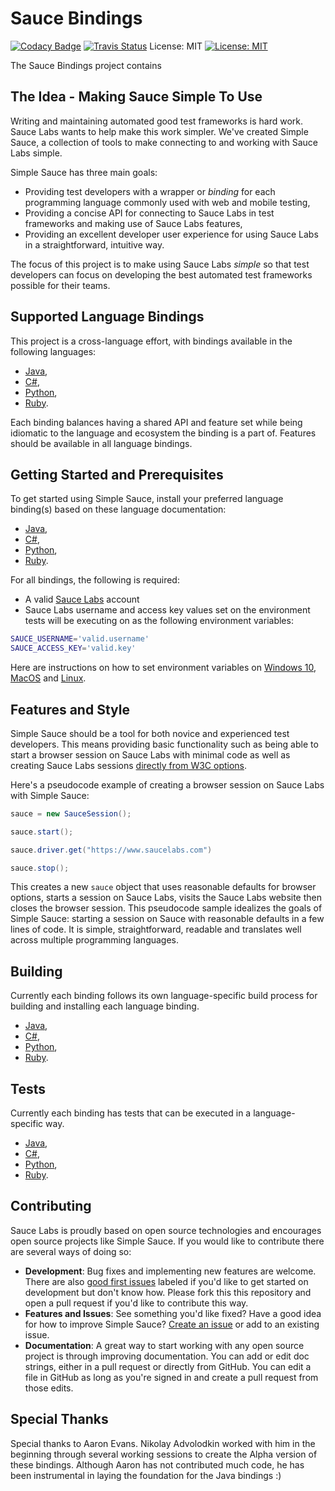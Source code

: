 # Sauce Bindings

[![Codacy Badge](https://api.codacy.com/project/badge/Grade/0b21fa72ecaa4a3c92bf7ac9481f4d7d)](https://app.codacy.com/app/SauceLabs/simple_sauce?utm_source=github.com&utm_medium=referral&utm_content=saucelabs/simple_sauce&utm_campaign=Badge_Grade_Dashboard)
[![Travis Status](https://travis-ci.org/saucelabs/simple_sauce.svg?branch=master)](https://travis-ci.org/saucelabs/simple_sauce)
License: MIT
[![License: MIT](https://img.shields.io/badge/License-MIT-yellow.svg)](https://opensource.org/licenses/MIT)

The Sauce Bindings project contains

## The Idea - Making Sauce Simple To Use

Writing and maintaining automated good test frameworks is hard work. Sauce Labs wants to help make this work simpler. We've created Simple Sauce, a collection of tools to make connecting to and working with Sauce Labs simple.

Simple Sauce has three main goals:

-   Providing test developers with a wrapper or _binding_ for each programming language commonly used with web and mobile testing,
-   Providing a concise API for connecting to Sauce Labs in test frameworks and making use of Sauce Labs features,
-   Providing an excellent developer user experience for using Sauce Labs in a straightforward, intuitive way.

The focus of this project is to make using Sauce Labs _simple_ so that test developers can focus on developing the best automated test frameworks possible for their teams.

## Supported Language Bindings

This project is a cross-language effort, with bindings available in the following languages:

-   [Java](https://github.com/saucelabs/simple_sauce/tree/master/java),
-   [C#](https://github.com/saucelabs/simple_sauce/tree/master/dotnet),
-   [Python](https://github.com/saucelabs/simple_sauce/tree/master/python),
-   [Ruby](https://github.com/saucelabs/simple_sauce/tree/master/ruby).

Each binding balances having a shared API and feature set while being idiomatic to the language and ecosystem the binding is a part of. Features should be available in all language bindings. 

## Getting Started and Prerequisites

To get started using Simple Sauce, install your preferred language binding(s) based on these language documentation:

-   [Java](https://github.com/saucelabs/simple_sauce/tree/master/java/README.md),
-   [C#](https://github.com/saucelabs/simple_sauce/tree/master/dotnet/README.md),
-   [Python](https://github.com/saucelabs/simple_sauce/tree/master/python/README.md),
-   [Ruby](https://github.com/saucelabs/simple_sauce/tree/master/ruby/README.md).

For all bindings, the following is required:

-   A valid [Sauce Labs](https://app.saucelabs.com/login) account
-   Sauce Labs username and access key values set on the environment tests will be executing on as the following environment variables:

```bash
SAUCE_USERNAME='valid.username'
SAUCE_ACCESS_KEY='valid.key'
```

Here are instructions on how to set environment variables on [Windows 10](https://www.architectryan.com/2018/08/31/how-to-change-environment-variables-on-windows-10/), [MacOS](https://apple.stackexchange.com/questions/106778/how-do-i-set-environment-variables-on-os-x) and [Linux](https://askubuntu.com/questions/58814/how-do-i-add-environment-variables).

## Features and Style

Simple Sauce should be a tool for both novice and experienced test developers. This means providing basic functionality such as being able to start a browser session on Sauce Labs with minimal code as well as creating Sauce Labs sessions [directly from W3C options](https://wiki.saucelabs.com/display/DOCS/Selenium+W3C+Capabilities+Support).

Here's a pseudocode example of creating a browser session on Sauce Labs with Simple Sauce:

```java
sauce = new SauceSession();

sauce.start();

sauce.driver.get("https://www.saucelabs.com")

sauce.stop();
```

This creates a new `sauce` object that uses reasonable defaults for browser options, starts a session on Sauce Labs, visits the Sauce Labs website then closes the browser session. This pseudocode sample idealizes the goals of Simple Sauce: starting a session on Sauce with reasonable defaults in a few lines of code. It is simple, straightforward, readable and translates well across multiple programming languages. 

## Building

Currently each binding follows its own language-specific build process for building and installing each language binding.

-   [Java](https://github.com/saucelabs/simple_sauce/tree/master/java/README.md#building),
-   [C#](https://github.com/saucelabs/simple_sauce/tree/master/dotnet/README.md),
-   [Python](https://github.com/saucelabs/simple_sauce/tree/master/python#installation),
-   [Ruby](https://github.com/saucelabs/simple_sauce/tree/master/ruby#installation).

## Tests

Currently each binding has tests that can be executed in a language-specific way. 

-   [Java](https://github.com/saucelabs/simple_sauce/tree/master/java/README.md#testing),
-   [C#](https://github.com/saucelabs/simple_sauce/tree/master/dotnet/README.md),
-   [Python](https://github.com/saucelabs/simple_sauce/tree/master/python#testing),
-   [Ruby](https://github.com/saucelabs/simple_sauce/tree/master/ruby#installation).


## Contributing

Sauce Labs is proudly based on open source technologies and encourages open source projects like Simple Sauce. If you would like to contribute there are several ways of doing so:

-   **Development**: Bug fixes and implementing new features are welcome. There are also [good first issues](https://github.com/saucelabs/simple_sauce/issues?q=is%3Aissue+is%3Aopen+label%3A%22good+first+issue%22) labeled if you'd like to get started on development but don't know how. Please fork this this repository and open a pull request if you'd like to contribute this way.
-   **Features and Issues**: See something you'd like fixed? Have a good idea for how to improve Simple Sauce? [Create an issue](https://github.com/saucelabs/simple_sauce/issues) or add to an existing issue. 
-   **Documentation**: A great way to start working with any open source project is through improving documentation. You can add or edit doc strings, either in a pull request or directly from GitHub. You can edit a file in GitHub as long as you're signed in and create a pull request from those edits. 

## Special Thanks

Special thanks to Aaron Evans. Nikolay Advolodkin worked with him in the beginning through several working sessions to create the Alpha version of these bindings. Although Aaron has not contributed much code, he has been instrumental in laying the foundation for the Java bindings :)
